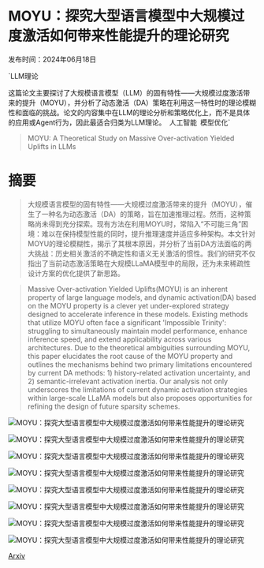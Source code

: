# MOYU：探究大型语言模型中大规模过度激活如何带来性能提升的理论研究

发布时间：2024年06月18日

`LLM理论

这篇论文主要探讨了大规模语言模型（LLM）的固有特性——大规模过度激活带来的提升（MOYU），并分析了动态激活（DA）策略在利用这一特性时的理论模糊性和面临的挑战。论文的内容集中在LLM的理论分析和策略优化上，而不是具体的应用或Agent行为，因此最适合归类为LLM理论。` `人工智能` `模型优化`

> MOYU: A Theoretical Study on Massive Over-activation Yielded Uplifts in LLMs

# 摘要

> 大规模语言模型的固有特性——大规模过度激活带来的提升（MOYU），催生了一种名为动态激活（DA）的策略，旨在加速推理过程。然而，这种策略尚未得到充分探索。现有方法在利用MOYU时，常陷入“不可能三角”困境：难以在保持模型性能的同时，提升推理速度并适应多种架构。本文针对MOYU的理论模糊性，揭示了其根本原因，并分析了当前DA方法面临的两大挑战：历史相关激活的不确定性和语义无关激活的惯性。我们的研究不仅指出了当前动态激活策略在大规模LLaMA模型中的局限，还为未来稀疏性设计方案的优化提供了新思路。

> Massive Over-activation Yielded Uplifts(MOYU) is an inherent property of large language models, and dynamic activation(DA) based on the MOYU property is a clever yet under-explored strategy designed to accelerate inference in these models. Existing methods that utilize MOYU often face a significant 'Impossible Trinity': struggling to simultaneously maintain model performance, enhance inference speed, and extend applicability across various architectures. Due to the theoretical ambiguities surrounding MOYU, this paper elucidates the root cause of the MOYU property and outlines the mechanisms behind two primary limitations encountered by current DA methods: 1) history-related activation uncertainty, and 2) semantic-irrelevant activation inertia. Our analysis not only underscores the limitations of current dynamic activation strategies within large-scale LLaMA models but also proposes opportunities for refining the design of future sparsity schemes.

![MOYU：探究大型语言模型中大规模过度激活如何带来性能提升的理论研究](../../../paper_images/2406.12569/TDA.png)

![MOYU：探究大型语言模型中大规模过度激活如何带来性能提升的理论研究](../../../paper_images/2406.12569/DejaVu_RODA.png)

![MOYU：探究大型语言模型中大规模过度激活如何带来性能提升的理论研究](../../../paper_images/2406.12569/MoE_RIDA.png)

![MOYU：探究大型语言模型中大规模过度激活如何带来性能提升的理论研究](../../../paper_images/2406.12569/sRIDA.png)

![MOYU：探究大型语言模型中大规模过度激活如何带来性能提升的理论研究](../../../paper_images/2406.12569/sent_par.png)

![MOYU：探究大型语言模型中大规模过度激活如何带来性能提升的理论研究](../../../paper_images/2406.12569/sent_seq.png)

![MOYU：探究大型语言模型中大规模过度激活如何带来性能提升的理论研究](../../../paper_images/2406.12569/random_par.png)

![MOYU：探究大型语言模型中大规模过度激活如何带来性能提升的理论研究](../../../paper_images/2406.12569/random_seq.png)

[Arxiv](https://arxiv.org/abs/2406.12569)